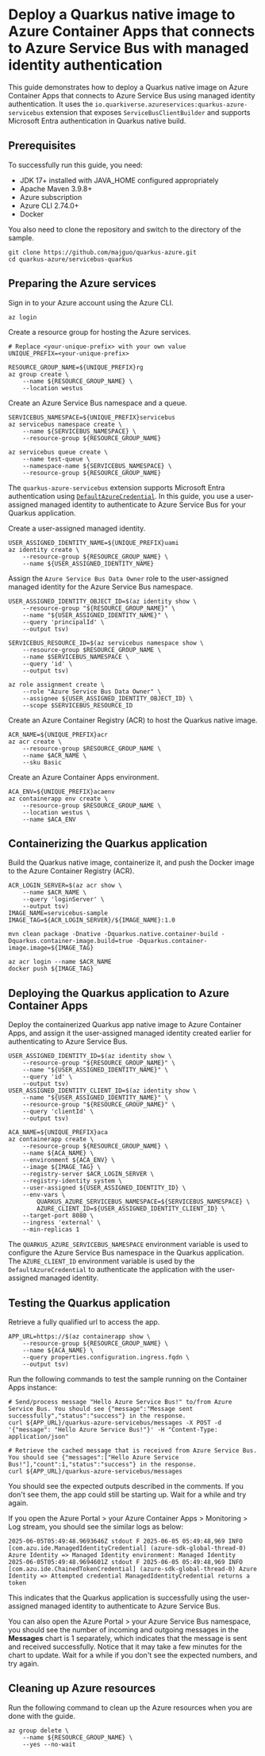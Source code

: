 # Deploy a Quarkus native image to Azure Container Apps that connects to Azure Service Bus with managed identity authentication

This guide demonstrates how to deploy a Quarkus native image on Azure Container Apps that connects to Azure Service Bus using managed identity authentication. It uses the `io.quarkiverse.azureservices:quarkus-azure-servicebus` extension that exposes `ServiceBusClientBuilder` and supports Microsoft Entra authentication in Quarkus native build. 

## Prerequisites

To successfully run this guide, you need:

* JDK 17+ installed with JAVA_HOME configured appropriately
* Apache Maven 3.9.8+
* Azure subscription
* Azure CLI 2.74.0+
* Docker

You also need to clone the repository and switch to the directory of the sample.

```
git clone https://github.com/majguo/quarkus-azure.git
cd quarkus-azure/servicebus-quarkus
```

## Preparing the Azure services

Sign in to your Azure account using the Azure CLI.

```
az login
```

Create a resource group for hosting the Azure services.

```
# Replace <your-unique-prefix> with your own value
UNIQUE_PREFIX=<your-unique-prefix>

RESOURCE_GROUP_NAME=${UNIQUE_PREFIX}rg
az group create \
    --name ${RESOURCE_GROUP_NAME} \
    --location westus
```

Create an Azure Service Bus namespace and a queue.

```
SERVICEBUS_NAMESPACE=${UNIQUE_PREFIX}servicebus
az servicebus namespace create \
    --name ${SERVICEBUS_NAMESPACE} \
    --resource-group ${RESOURCE_GROUP_NAME}

az servicebus queue create \
    --name test-queue \
    --namespace-name ${SERVICEBUS_NAMESPACE} \
    --resource-group ${RESOURCE_GROUP_NAME}
```

The `quarkus-azure-servicebus` extension supports Microsoft Entra authentication using [`DefaultAzureCredential`](https://learn.microsoft.com/azure/developer/java/sdk/authentication/azure-hosted-apps#defaultazurecredential). In this guide, you use a user-assigned managed identity to authenticate to Azure Service Bus for your Quarkus application.

Create a user-assigned managed identity.

```
USER_ASSIGNED_IDENTITY_NAME=${UNIQUE_PREFIX}uami
az identity create \
    --resource-group ${RESOURCE_GROUP_NAME} \
    --name ${USER_ASSIGNED_IDENTITY_NAME}
```

Assign the `Azure Service Bus Data Owner` role to the user-assigned managed identity for the Azure Service Bus namespace.

```
USER_ASSIGNED_IDENTITY_OBJECT_ID=$(az identity show \
    --resource-group "${RESOURCE_GROUP_NAME}" \
    --name "${USER_ASSIGNED_IDENTITY_NAME}" \
    --query 'principalId' \
    --output tsv)

SERVICEBUS_RESOURCE_ID=$(az servicebus namespace show \
    --resource-group $RESOURCE_GROUP_NAME \
    --name $SERVICEBUS_NAMESPACE \
    --query 'id' \
    --output tsv)

az role assignment create \
    --role "Azure Service Bus Data Owner" \
    --assignee ${USER_ASSIGNED_IDENTITY_OBJECT_ID} \
    --scope $SERVICEBUS_RESOURCE_ID
```

Create an Azure Container Registry (ACR) to host the Quarkus native image.

```
ACR_NAME=${UNIQUE_PREFIX}acr
az acr create \
    --resource-group $RESOURCE_GROUP_NAME \
    --name $ACR_NAME \
    --sku Basic
```

Create an Azure Container Apps environment.

```
ACA_ENV=${UNIQUE_PREFIX}acaenv
az containerapp env create \
    --resource-group $RESOURCE_GROUP_NAME \
    --location westus \
    --name $ACA_ENV
```

## Containerizing the Quarkus application

Build the Quarkus native image, containerize it, and push the Docker image to the Azure Container Registry (ACR).

```
ACR_LOGIN_SERVER=$(az acr show \
    --name $ACR_NAME \
    --query 'loginServer' \
    --output tsv)
IMAGE_NAME=servicebus-sample
IMAGE_TAG=${ACR_LOGIN_SERVER}/${IMAGE_NAME}:1.0

mvn clean package -Dnative -Dquarkus.native.container-build -Dquarkus.container-image.build=true -Dquarkus.container-image.image=${IMAGE_TAG}

az acr login --name $ACR_NAME
docker push ${IMAGE_TAG}
```

## Deploying the Quarkus application to Azure Container Apps

Deploy the containerized Quarkus app native image to Azure Container Apps, and assign it the user-assigned managed identity created earlier for authenticating to Azure Service Bus.

```
USER_ASSIGNED_IDENTITY_ID=$(az identity show \
    --resource-group "${RESOURCE_GROUP_NAME}" \
    --name "${USER_ASSIGNED_IDENTITY_NAME}" \
    --query 'id' \
    --output tsv)
USER_ASSIGNED_IDENTITY_CLIENT_ID=$(az identity show \
    --name "${USER_ASSIGNED_IDENTITY_NAME}" \
    --resource-group "${RESOURCE_GROUP_NAME}" \
    --query 'clientId' \
    --output tsv)

ACA_NAME=${UNIQUE_PREFIX}aca
az containerapp create \
    --resource-group ${RESOURCE_GROUP_NAME} \
    --name ${ACA_NAME} \
    --environment ${ACA_ENV} \
    --image ${IMAGE_TAG} \
    --registry-server $ACR_LOGIN_SERVER \
    --registry-identity system \
    --user-assigned ${USER_ASSIGNED_IDENTITY_ID} \
    --env-vars \
        QUARKUS_AZURE_SERVICEBUS_NAMESPACE=${SERVICEBUS_NAMESPACE} \
        AZURE_CLIENT_ID=${USER_ASSIGNED_IDENTITY_CLIENT_ID} \
    --target-port 8080 \
    --ingress 'external' \
    --min-replicas 1
```

The `QUARKUS_AZURE_SERVICEBUS_NAMESPACE` environment variable is used to configure the Azure Service Bus namespace in the Quarkus application. The `AZURE_CLIENT_ID` environment variable is used by the `DefaultAzureCredential` to authenticate the application with the user-assigned managed identity.

## Testing the Quarkus application

Retrieve a fully qualified url to access the app.

```
APP_URL=https://$(az containerapp show \
    --resource-group ${RESOURCE_GROUP_NAME} \
    --name ${ACA_NAME} \
    --query properties.configuration.ingress.fqdn \
    --output tsv)
```

Run the following commands to test the sample running on the Container Apps instance:

```
# Send/process message "Hello Azure Service Bus!" to/from Azure Service Bus. You should see {"message":"Message sent successfully","status":"success"} in the response.
curl ${APP_URL}/quarkus-azure-servicebus/messages -X POST -d '{"message": "Hello Azure Service Bus!"}' -H "Content-Type: application/json"

# Retrieve the cached message that is received from Azure Service Bus. You should see {"messages":["Hello Azure Service Bus!"],"count":1,"status":"success"} in the response.
curl ${APP_URL}/quarkus-azure-servicebus/messages
```

You should see the expected outputs described in the comments. If you don't see them, the app could still be starting up. Wait for a while and try again.

If you open the Azure Portal > your Azure Container Apps > Monitoring > Log stream, you should see the similar logs as below:

```
2025-06-05T05:49:48.9693646Z stdout F 2025-06-05 05:49:48,969 INFO  [com.azu.ide.ManagedIdentityCredential] (azure-sdk-global-thread-0) Azure Identity => Managed Identity environment: Managed Identity
2025-06-05T05:49:48.9694601Z stdout F 2025-06-05 05:49:48,969 INFO  [com.azu.ide.ChainedTokenCredential] (azure-sdk-global-thread-0) Azure Identity => Attempted credential ManagedIdentityCredential returns a token
```

This indicates that the Quarkus application is successfully using the user-assigned managed identity to authenticate to Azure Service Bus.

You can also open the Azure Portal > your Azure Service Bus namespace, you should see the number of incoming and outgoing messages in the **Messages** chart is 1 separately, which indicates that the message is sent and received successfully. Notice that it may take a few minutes for the chart to update. Wait for a while if you don't see the expected numbers, and try again.

## Cleaning up Azure resources

Run the following command to clean up the Azure resources when you are done with the guide.

```
az group delete \
    --name ${RESOURCE_GROUP_NAME} \
    --yes --no-wait
```
